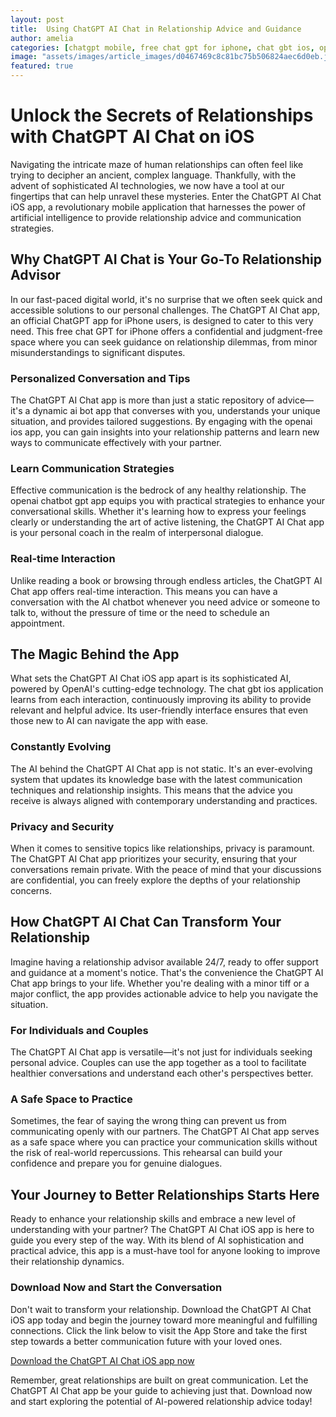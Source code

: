 ```yaml
---
layout: post
title:  Using ChatGPT AI Chat in Relationship Advice and Guidance
author: amelia
categories: [chatgpt mobile, free chat gpt for iphone, chat gbt ios, openai ios, official chatgpt app, ai bot app, openai chatbot gpt app]
image: "assets/images/article_images/d0467469c8c81bc75b506824aec6d0eb.jpg"
featured: true
---
```


# Unlock the Secrets of Relationships with ChatGPT AI Chat on iOS

Navigating the intricate maze of human relationships can often feel like trying to decipher an ancient, complex language. Thankfully, with the advent of sophisticated AI technologies, we now have a tool at our fingertips that can help unravel these mysteries. Enter the ChatGPT AI Chat iOS app, a revolutionary mobile application that harnesses the power of artificial intelligence to provide relationship advice and communication strategies.

## Why ChatGPT AI Chat is Your Go-To Relationship Advisor

In our fast-paced digital world, it's no surprise that we often seek quick and accessible solutions to our personal challenges. The ChatGPT AI Chat app, an official ChatGPT app for iPhone users, is designed to cater to this very need. This free chat GPT for iPhone offers a confidential and judgment-free space where you can seek guidance on relationship dilemmas, from minor misunderstandings to significant disputes.

### Personalized Conversation and Tips

The ChatGPT AI Chat app is more than just a static repository of advice—it's a dynamic ai bot app that converses with you, understands your unique situation, and provides tailored suggestions. By engaging with the openai ios app, you can gain insights into your relationship patterns and learn new ways to communicate effectively with your partner.

### Learn Communication Strategies

Effective communication is the bedrock of any healthy relationship. The openai chatbot gpt app equips you with practical strategies to enhance your conversational skills. Whether it's learning how to express your feelings clearly or understanding the art of active listening, the ChatGPT AI Chat app is your personal coach in the realm of interpersonal dialogue.

### Real-time Interaction

Unlike reading a book or browsing through endless articles, the ChatGPT AI Chat app offers real-time interaction. This means you can have a conversation with the AI chatbot whenever you need advice or someone to talk to, without the pressure of time or the need to schedule an appointment.

## The Magic Behind the App

What sets the ChatGPT AI Chat iOS app apart is its sophisticated AI, powered by OpenAI's cutting-edge technology. The chat gbt ios application learns from each interaction, continuously improving its ability to provide relevant and helpful advice. Its user-friendly interface ensures that even those new to AI can navigate the app with ease.

### Constantly Evolving

The AI behind the ChatGPT AI Chat app is not static. It's an ever-evolving system that updates its knowledge base with the latest communication techniques and relationship insights. This means that the advice you receive is always aligned with contemporary understanding and practices.

### Privacy and Security

When it comes to sensitive topics like relationships, privacy is paramount. The ChatGPT AI Chat app prioritizes your security, ensuring that your conversations remain private. With the peace of mind that your discussions are confidential, you can freely explore the depths of your relationship concerns.

## How ChatGPT AI Chat Can Transform Your Relationship

Imagine having a relationship advisor available 24/7, ready to offer support and guidance at a moment's notice. That's the convenience the ChatGPT AI Chat app brings to your life. Whether you're dealing with a minor tiff or a major conflict, the app provides actionable advice to help you navigate the situation.

### For Individuals and Couples

The ChatGPT AI Chat app is versatile—it's not just for individuals seeking personal advice. Couples can use the app together as a tool to facilitate healthier conversations and understand each other's perspectives better.

### A Safe Space to Practice

Sometimes, the fear of saying the wrong thing can prevent us from communicating openly with our partners. The ChatGPT AI Chat app serves as a safe space where you can practice your communication skills without the risk of real-world repercussions. This rehearsal can build your confidence and prepare you for genuine dialogues.

## Your Journey to Better Relationships Starts Here

Ready to enhance your relationship skills and embrace a new level of understanding with your partner? The ChatGPT AI Chat iOS app is here to guide you every step of the way. With its blend of AI sophistication and practical advice, this app is a must-have tool for anyone looking to improve their relationship dynamics.

### Download Now and Start the Conversation

Don't wait to transform your relationship. Download the ChatGPT AI Chat iOS app today and begin the journey toward more meaningful and fulfilling connections. Click the link below to visit the App Store and take the first step towards a better communication future with your loved ones.

[Download the ChatGPT AI Chat iOS app now](https://apps.apple.com/us/app/ai-ask-chat-with-ai-bots/id6472484891)

Remember, great relationships are built on great communication. Let the ChatGPT AI Chat app be your guide to achieving just that. Download now and start exploring the potential of AI-powered relationship advice today!